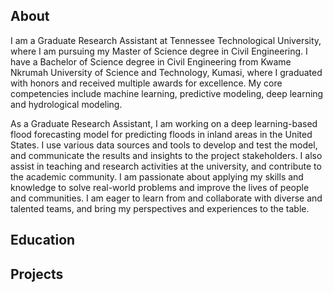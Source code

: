 ## About
I am a Graduate Research Assistant at Tennessee Technological University, where I am pursuing my Master of Science degree in Civil Engineering. I have a Bachelor of Science degree in Civil Engineering from Kwame Nkrumah University of Science and Technology, Kumasi, where I graduated with honors and received multiple awards for excellence. My core competencies include machine learning, predictive modeling, deep learning and hydrological modeling.

As a Graduate Research Assistant, I am working on a deep learning-based flood forecasting model for predicting floods in inland areas in the United States. I use various data sources and tools to develop and test the model, and communicate the results and insights to the project stakeholders. I also assist in teaching and research activities at the university, and contribute to the academic community. I am passionate about applying my skills and knowledge to solve real-world problems and improve the lives of people and communities. I am eager to learn from and collaborate with diverse and talented teams, and bring my perspectives and experiences to the table.

## Education


## Projects
